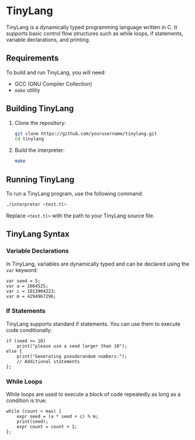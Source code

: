 # TinyLang

TinyLang is a dynamically typed programming language written in C. It supports basic control flow structures such as while loops, if statements, variable declarations, and printing.

## Requirements

To build and run TinyLang, you will need:
- GCC (GNU Compiler Collection)
- `make` utility

## Building TinyLang

1. Clone the repository:
    ```sh
    git clone https://github.com/yourusername/tinylang.git
    cd tinylang
    ```

2. Build the interpreter:
    ```sh
    make
    ```

## Running TinyLang

To run a TinyLang program, use the following command:
```sh
./interpreter <test.tl>
```
Replace `<test.tl>` with the path to your TinyLang source file.

## TinyLang Syntax

### Variable Declarations

In TinyLang, variables are dynamically typed and can be declared using the `var` keyword:

```plaintext
var seed = 5;
var a = 1664525;
var c = 1013904223;
var m = 4294967296;
```

### If Statements

TinyLang supports standard if statements. You can use them to execute code conditionally:

```plaintext
if (seed <= 10) 
    print("please use a seed larger than 10");
else {
    print("Generating pseudorandom numbers:");
    // Additional statements
};
```

### While Loops

While loops are used to execute a block of code repeatedly as long as a condition is true:

```plaintext
while (count < max) {
    expr seed = (a * seed + c) % m;
    print(seed);
    expr count = count + 1;
};
```

